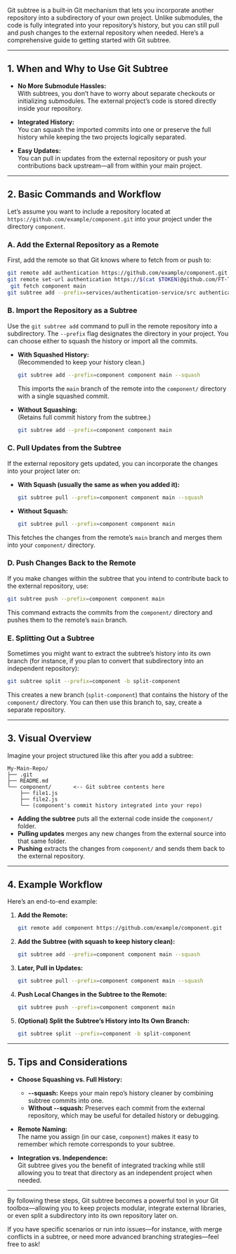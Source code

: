 Git subtree is a built‐in Git mechanism that lets you incorporate another repository into a subdirectory of your own project. Unlike submodules, the code is fully integrated into your repository’s history, but you can still pull and push changes to the external repository when needed. Here’s a comprehensive guide to getting started with Git subtree.

---

## 1. When and Why to Use Git Subtree

- **No More Submodule Hassles:**  
  With subtrees, you don’t have to worry about separate checkouts or initializing submodules. The external project’s code is stored directly inside your repository.

- **Integrated History:**  
  You can squash the imported commits into one or preserve the full history while keeping the two projects logically separated.

- **Easy Updates:**  
  You can pull in updates from the external repository or push your contributions back upstream—all from within your main project.

---

## 2. Basic Commands and Workflow

Let’s assume you want to include a repository located at `https://github.com/example/component.git` into your project under the directory `component`.

### A. Add the External Repository as a Remote

First, add the remote so that Git knows where to fetch from or push to:

```bash
git remote add authentication https://github.com/example/component.git
git remote set-url authentication https://$(cat $TOKEN)@github.com/FT-Transcendence-February-2025/authentication-service.git
 git fetch component main
git subtree add --prefix=services/authentication-service/src authentication main

```

### B. Import the Repository as a Subtree

Use the `git subtree add` command to pull in the remote repository into a subdirectory. The `--prefix` flag designates the directory in your project. You can choose either to squash the history or import all the commits.

- **With Squashed History:**  
  (Recommended to keep your history clean.)

  ```bash
  git subtree add --prefix=component component main --squash
  ```
  This imports the `main` branch of the remote into the `component/` directory with a single squashed commit.

- **Without Squashing:**  
  (Retains full commit history from the subtree.)

  ```bash
  git subtree add --prefix=component component main
  ```

### C. Pull Updates from the Subtree

If the external repository gets updated, you can incorporate the changes into your project later on:

- **With Squash (usually the same as when you added it):**

  ```bash
  git subtree pull --prefix=component component main --squash
  ```

- **Without Squash:**

  ```bash
  git subtree pull --prefix=component component main
  ```

This fetches the changes from the remote’s `main` branch and merges them into your `component/` directory.

### D. Push Changes Back to the Remote

If you make changes within the subtree that you intend to contribute back to the external repository, use:

```bash
git subtree push --prefix=component component main
```

This command extracts the commits from the `component/` directory and pushes them to the remote’s `main` branch.

### E. Splitting Out a Subtree

Sometimes you might want to extract the subtree’s history into its own branch (for instance, if you plan to convert that subdirectory into an independent repository):

```bash
git subtree split --prefix=component -b split-component
```

This creates a new branch (`split-component`) that contains the history of the `component/` directory. You can then use this branch to, say, create a separate repository.

---

## 3. Visual Overview

Imagine your project structured like this after you add a subtree:

```
My-Main-Repo/
├── .git
├── README.md
└── component/       <-- Git subtree contents here
    ├── file1.js
    ├── file2.js
    └── (component's commit history integrated into your repo)
```

- **Adding the subtree** puts all the external code inside the `component/` folder.  
- **Pulling updates** merges any new changes from the external source into that same folder.  
- **Pushing** extracts the changes from `component/` and sends them back to the external repository.

---

## 4. Example Workflow

Here’s an end-to-end example:

1. **Add the Remote:**

   ```bash
   git remote add component https://github.com/example/component.git
   ```

2. **Add the Subtree (with squash to keep history clean):**

   ```bash
   git subtree add --prefix=component component main --squash
   ```

3. **Later, Pull in Updates:**

   ```bash
   git subtree pull --prefix=component component main --squash
   ```

4. **Push Local Changes in the Subtree to the Remote:**

   ```bash
   git subtree push --prefix=component component main
   ```

5. **(Optional) Split the Subtree’s History into Its Own Branch:**

   ```bash
   git subtree split --prefix=component -b split-component
   ```

---

## 5. Tips and Considerations

- **Choose Squashing vs. Full History:**  
  - **--squash:** Keeps your main repo’s history cleaner by combining subtree commits into one.
  - **Without --squash:** Preserves each commit from the external repository, which may be useful for detailed history or debugging.

- **Remote Naming:**  
  The name you assign (in our case, `component`) makes it easy to remember which remote corresponds to your subtree.

- **Integration vs. Independence:**  
  Git subtree gives you the benefit of integrated tracking while still allowing you to treat that directory as an independent project when needed.

---

By following these steps, Git subtree becomes a powerful tool in your Git toolbox—allowing you to keep projects modular, integrate external libraries, or even split a subdirectory into its own repository later on.

If you have specific scenarios or run into issues—for instance, with merge conflicts in a subtree, or need more advanced branching strategies—feel free to ask!